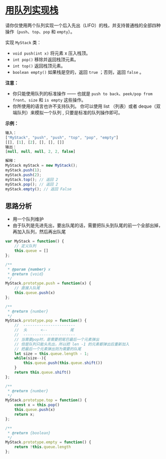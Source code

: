# [用队列实现栈](https://leetcode.cn/problems/implement-stack-using-queues/description/ "https://leetcode.cn/problems/implement-stack-using-queues/description/")

请你仅使用两个队列实现一个后入先出（LIFO）的栈，并支持普通栈的全部四种操作（`push`、`top`、`pop` 和 `empty`）。

实现 `MyStack` 类：

- `void push(int x)` 将元素 x 压入栈顶。
- `int pop()` 移除并返回栈顶元素。
- `int top()` 返回栈顶元素。
- `boolean empty()` 如果栈是空的，返回 `true` ；否则，返回 `false` 。

**注意：**

- 你只能使用队列的标准操作 —— 也就是 `push to back`、`peek/pop from front`、`size` 和 `is empty` 这些操作。
- 你所使用的语言也许不支持队列。 你可以使用 list （列表）或者 deque（双端队列）来模拟一个队列 , 只要是标准的队列操作即可。

**示例：**

```js
输入：
["MyStack", "push", "push", "top", "pop", "empty"]
[[], [1], [2], [], [], []]
输出：
[null, null, null, 2, 2, false]

解释：
MyStack myStack = new MyStack();
myStack.push(1);
myStack.push(2);
myStack.top(); // 返回 2
myStack.pop(); // 返回 2
myStack.empty(); // 返回 False
```

## 思路分析

- 用一个队列维护
- 由于队列是先进先出，要出队尾的话，需要把队头到队尾的前一个全部出掉，再加入队列，然后再出队尾

```js
var MyStack = function() {
    // 定义队列
    this.queue = []
};

/** 
 * @param {number} x
 * @return {void}
 */
MyStack.prototype.push = function(x) {
    // 直接入队尾
    this.queue.push(x)
};

/**
 * @return {number}
 */
MyStack.prototype.pop = function() {
    //  -----------------------
    //  头      <--          尾
    //  -----------------------
    // 当需要pop时，是需要把尾巴最后一个元素弹出
    // 但是队列只能头先出，所以把 len -1 的元素都弹出后重新加入
    // 把最后一个元素弹出则为需要的队尾
    let size = this.queue.length - 1;
    while(size--){
        this.queue.push(this.queue.shift())
    }
    return this.queue.shift()
};

/**
 * @return {number}
 */
MyStack.prototype.top = function() {
    const x = this.pop()
    this.queue.push(x)
    return x;
};

/**
 * @return {boolean}
 */
MyStack.prototype.empty = function() {
    return !this.queue.length
};
```
